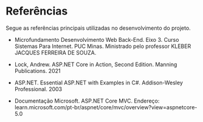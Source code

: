 # Referências

Segue as referências principais utilizadas no desenvolvimento do projeto.

- Microfundamento Desenvolvimento Web Back-End. Eixo 3. Curso Sistemas Para Internet. PUC Minas. Ministrado pelo professor KLEBER JACQUES FERREIRA DE SOUZA.

- Lock, Andrew. ASP.NET Core in Action, Second Edition. Manning Publications. 2021

- ASP.NET. Essential ASP.NET with Examples in C#. Addison-Wesley Professional. 2003

- Documentação Microsoft. ASP.NET Core MVC. Endereço: learn.microsoft.com/pt-br/aspnet/core/mvc/overview?view=aspnetcore-5.0


<!-- > **Links Úteis**:
> - [Formato ABNT](https://www.normastecnicas.com/abnt/trabalhos-academicos/referencias/)
> - [Referências Bibliográficas da ABNT](https://comunidade.rockcontent.com/referencia-bibliografica-abnt/)
-->
